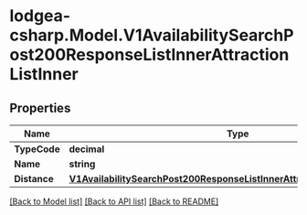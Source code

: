 
# lodgea-csharp.Model.V1AvailabilitySearchPost200ResponseListInnerAttractionListInner

## Properties

Name | Type | Description | Notes
------------ | ------------- | ------------- | -------------
**TypeCode** | **decimal** |  | [optional] 
**Name** | **string** |  | [optional] 
**Distance** | [**V1AvailabilitySearchPost200ResponseListInnerAttractionListInnerDistance**](V1AvailabilitySearchPost200ResponseListInnerAttractionListInnerDistance.md) |  | [optional] 

[[Back to Model list]](../README.md#documentation-for-models)
[[Back to API list]](../README.md#documentation-for-api-endpoints)
[[Back to README]](../README.md)

